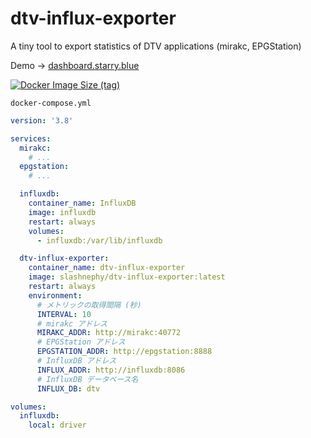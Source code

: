 # dtv-influx-exporter
A tiny tool to export statistics of DTV applications (mirakc, EPGStation)

Demo -> [dashboard.starry.blue](https://dashboard.starry.blue/d/RqWiLyfGk/dtv?orgId=1&refresh=10s)

[![Docker Image Size (tag)](https://img.shields.io/docker/image-size/slashnephy/dtv-influx-exporter/latest)](https://hub.docker.com/r/slashnephy/dtv-influx-exporter)

`docker-compose.yml`

```yaml
version: '3.8'

services:
  mirakc:
    # ...
  epgstation:
    # ...

  influxdb:
    container_name: InfluxDB
    image: influxdb
    restart: always
    volumes:
      - influxdb:/var/lib/influxdb

  dtv-influx-exporter:
    container_name: dtv-influx-exporter
    image: slashnephy/dtv-influx-exporter:latest
    restart: always
    environment:
      # メトリックの取得間隔 (秒)
      INTERVAL: 10
      # mirakc アドレス
      MIRAKC_ADDR: http://mirakc:40772
      # EPGStation アドレス
      EPGSTATION_ADDR: http://epgstation:8888
      # InfluxDB アドレス
      INFLUX_ADDR: http://influxdb:8086
      # InfluxDB データベース名
      INFLUX_DB: dtv

volumes:
  influxdb:
    local: driver
```
